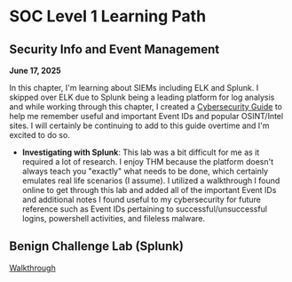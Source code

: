 <h1>SOC Level 1 Learning Path</h1>

<h2>Security Info and Event Management</h2>

<b>June 17, 2025</b>

In this chapter, I'm learning about SIEMs including ELK and Splunk. I skipped over ELK due to Splunk being a leading platform for log analysis and while working through this chapter, I created a <a href="https://docs.google.com/spreadsheets/d/1uHMTLp9OpQaw1wV2qHe39qIWnECLrsOXHHV8WUyWZeg/edit?usp=sharing">Cybersecurity Guide</a> to help me remember useful and important Event IDs and popular OSINT/Intel sites. I will certainly be continuing to add to this guide overtime and I'm excited to do so.

- <b>Investigating with Splunk</b>: This lab was a bit difficult for me as it required a lot of research. I enjoy THM because the platform doesn't always teach you "exactly" what needs to be done, which certainly emulates real life scenarios (I assume). I utilized a walkthrough I found online to get through this lab and added all of the important Event IDs and additional notes I found useful to my cybersecurity for future reference such as Event IDs pertaining to successful/unsuccessful logins, powershell activities, and fileless malware.

<h2>Benign Challenge Lab (Splunk)</h2>

<a href="https://github.com/securedbyjames/TryHackMe/blob/main/Benign.md">Walkthrough</a>
